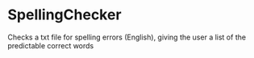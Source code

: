 # SpellingChecker
Checks a txt file for spelling errors (English), giving the user a list of the predictable correct words
